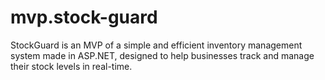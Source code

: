 # mvp.stock-guard
StockGuard is an MVP of a simple and efficient inventory management system made in ASP.NET, designed to help businesses track and manage their stock levels in real-time.
